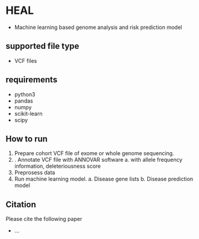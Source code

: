 # HEAL
- Machine learning based genome analysis and risk prediction model

## supported file type
- VCF files

## requirements
- python3
- pandas
- numpy
- scikit-learn
- scipy

## How to run

1. Prepare cohort VCF file of exome or whole genome sequencing.
2. . Annotate VCF file with ANNOVAR software
   a. with allele frequency information, deleteriousness score
3. Preprosess data
4. Run machine learning model.
   a. Disease gene lists
   b. Disease prediction model

## Citation
Please cite the following paper
- ...
